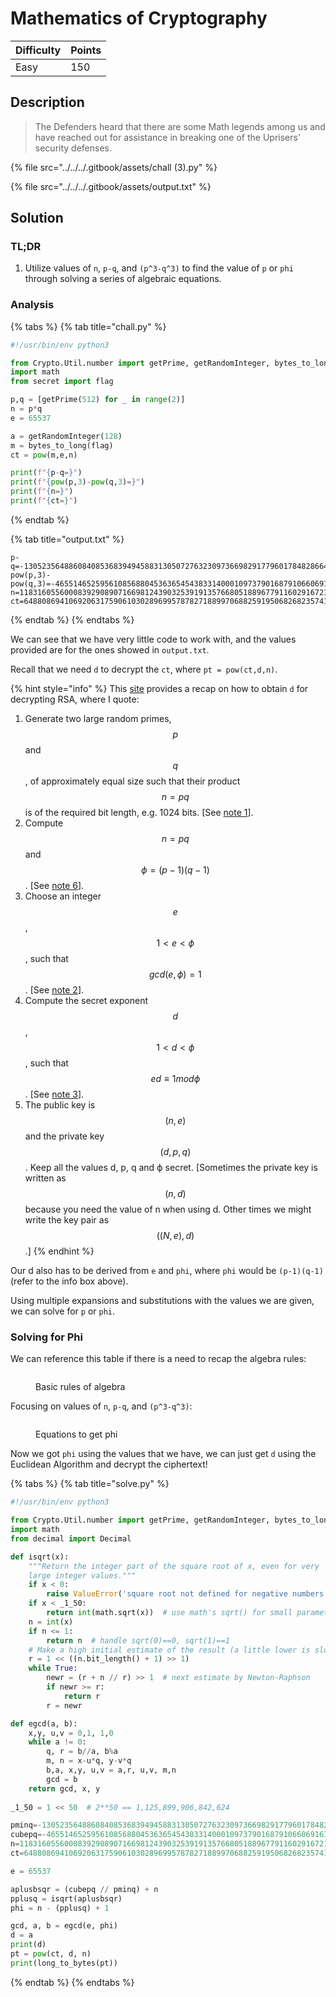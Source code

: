 # Mathematics of Cryptography

| Difficulty | Points |
| ---------- | ------ |
| Easy       | 150    |

## Description

> The Defenders heard that there are some Math legends among us and have reached out for assistance in breaking one of the Uprisers' security defenses.

{% file src="../../../.gitbook/assets/chall (3).py" %}

{% file src="../../../.gitbook/assets/output.txt" %}

## Solution

### TL;DR

1. Utilize values of `n`, `p-q`, and `(p^3-q^3)` to find the value of `p` or `phi` through solving a series of algebraic equations.

### Analysis

{% tabs %}
{% tab title="chall.py" %}
```python
#!/usr/bin/env python3

from Crypto.Util.number import getPrime, getRandomInteger, bytes_to_long
import math
from secret import flag

p,q = [getPrime(512) for _ in range(2)]
n = p*q
e = 65537

a = getRandomInteger(128)
m = bytes_to_long(flag)
ct = pow(m,e,n)

print(f"{p-q=}")
print(f"{pow(p,3)-pow(q,3)=}")
print(f"{n=}")
print(f"{ct=}")
```
{% endtab %}

{% tab title="output.txt" %}
```
p-q=-1305235648860840853683949458831305072763230973669829177960178482866452800364412721111763583069321978987148627466498224410781024187725838888479326409184744
pow(p,3)-pow(q,3)=-465514652595610856880453636545438331400010973790168791066069161352239209188533132121982942661849199245018660968880021999471046367873763759524854675286821508038418401864765726491449185192253500864628518550804809046508686959255535195714941766727484090297166583454871187745735758463441767587210583432967693381451227261083381147367649535205516682361917227931630894904749876510765825586785760034509104564737258991404912289408762611694496702482996518688138500642819128
n=118316055600083929089071669812439032539191357668051889677911602916721340636167359556934591671598570703259986990715914276095866429868571322432308962619799310816435693053230854913872753733501348441234715512020861405241513403795045428404496593692411330352525309662619935495570018411169134102570106958094779439217
ct=64880869410692063175906103028969957878271889970688259195068268235741104167117130794136851712307899764163566653527660540303926093374874865621497088649195483963877573321808998916766978276663044270028514646216644963284229260389738926787740160186040707610308628316701038087132926246223087221028661729121666185863
```
{% endtab %}
{% endtabs %}

We can see that we have very little code to work with, and the values provided are for the ones showed in `output.txt`.

Recall that we need `d` to decrypt the `ct`, where `pt = pow(ct,d,n)`.

{% hint style="info" %}
This [site](https://www.di-mgt.com.au/rsa\_alg.html) provides a recap on how to obtain `d` for decrypting RSA, where I quote:

1. Generate two large random primes, $$p$$ and $$q$$, of approximately equal size such that their product $$n=pq$$ is of the required bit length, e.g. 1024 bits. \[See [note 1](https://www.di-mgt.com.au/rsa\_alg.html#note1)].
2. Compute $$n=pq$$ and $$ϕ=(p−1)(q−1)$$. \[See [note 6](https://www.di-mgt.com.au/rsa\_alg.html#note6)].
3. Choose an integer $$e$$, $$1<e<ϕ$$, such that $$gcd(e,ϕ)=1$$. \[See [note 2](https://www.di-mgt.com.au/rsa\_alg.html#note2)].
4. Compute the secret exponent $$d$$, $$1<d<ϕ$$, such that $$ed≡1modϕ$$. \[See [note 3](https://www.di-mgt.com.au/rsa\_alg.html#note3)].
5. The public key is $$(n,e)$$ and the private key $$(d,p,q)$$. Keep all the values d, p, q and ϕ secret. \[Sometimes the private key is written as $$(n,d)$$ because you need the value of n when using d. Other times we might write the key pair as $$((N,e),d)$$.]
{% endhint %}

Our d also has to be derived from `e` and `phi`, where `phi` would be `(p-1)(q-1)` (refer to the info box above).

Using multiple expansions and substitutions with the values we are given, we can solve for `p` or `phi`.

### Solving for Phi

We can reference this table if there is a need to recap the algebra rules:

<figure><img src="../../../.gitbook/assets/image (1) (3).png" alt=""><figcaption><p>Basic rules of algebra</p></figcaption></figure>

Focusing on values of `n`, `p-q`, and `(p^3-q^3)`:

<figure><img src="../../../.gitbook/assets/image (3) (1).png" alt=""><figcaption><p>Equations to get phi</p></figcaption></figure>

Now we got `phi` using the values that we have, we can just get `d` using the Euclidean Algorithm and decrypt the ciphertext!

{% tabs %}
{% tab title="solve.py" %}
```python
#!/usr/bin/env python3

from Crypto.Util.number import getPrime, getRandomInteger, bytes_to_long, long_to_bytes
import math
from decimal import Decimal

def isqrt(x):
    """Return the integer part of the square root of x, even for very
    large integer values."""
    if x < 0:
        raise ValueError('square root not defined for negative numbers')
    if x < _1_50:
        return int(math.sqrt(x))  # use math's sqrt() for small parameters
    n = int(x)
    if n <= 1:
        return n  # handle sqrt(0)==0, sqrt(1)==1
    # Make a high initial estimate of the result (a little lower is slower!!!)
    r = 1 << ((n.bit_length() + 1) >> 1)
    while True:
        newr = (r + n // r) >> 1  # next estimate by Newton-Raphson
        if newr >= r:
            return r
        r = newr

def egcd(a, b):
    x,y, u,v = 0,1, 1,0
    while a != 0:
        q, r = b//a, b%a
        m, n = x-u*q, y-v*q
        b,a, x,y, u,v = a,r, u,v, m,n
        gcd = b
    return gcd, x, y
    
_1_50 = 1 << 50  # 2**50 == 1,125,899,906,842,624

pminq=-1305235648860840853683949458831305072763230973669829177960178482866452800364412721111763583069321978987148627466498224410781024187725838888479326409184744
cubepq=-465514652595610856880453636545438331400010973790168791066069161352239209188533132121982942661849199245018660968880021999471046367873763759524854675286821508038418401864765726491449185192253500864628518550804809046508686959255535195714941766727484090297166583454871187745735758463441767587210583432967693381451227261083381147367649535205516682361917227931630894904749876510765825586785760034509104564737258991404912289408762611694496702482996518688138500642819128
n=118316055600083929089071669812439032539191357668051889677911602916721340636167359556934591671598570703259986990715914276095866429868571322432308962619799310816435693053230854913872753733501348441234715512020861405241513403795045428404496593692411330352525309662619935495570018411169134102570106958094779439217
ct=64880869410692063175906103028969957878271889970688259195068268235741104167117130794136851712307899764163566653527660540303926093374874865621497088649195483963877573321808998916766978276663044270028514646216644963284229260389738926787740160186040707610308628316701038087132926246223087221028661729121666185863

e = 65537

aplusbsqr = (cubepq // pminq) + n
pplusq = isqrt(aplusbsqr)
phi = n - (pplusq) + 1

gcd, a, b = egcd(e, phi)
d = a
print(d)
pt = pow(ct, d, n)
print(long_to_bytes(pt))
```
{% endtab %}
{% endtabs %}
